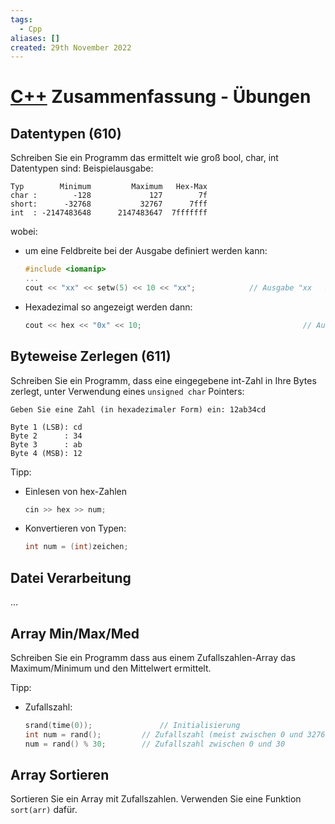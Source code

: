 ```yaml
---
tags:
  - Cpp
aliases: []
created: 29th November 2022
---
```


# [C++]({MOC}%20Cpp.md) Zusammenfassung - Übungen

## Datentypen (610)

Schreiben Sie ein Programm das ermittelt wie groß bool, char, int Datentypen sind: Beispielausgabe:

```
Typ        Minimum         Maximum   Hex-Max
char :        -128             127        7f
short:      -32768           32767      7fff
int  : -2147483648      2147483647  7fffffff
```

wobei:

- um eine Feldbreite bei der Ausgabe definiert werden kann:

  ```c++
  #include <iomanip>
  ...
  cout << "xx" << setw(5) << 10 << "xx";			// Ausgabe "xx   33xx"
  ```

- Hexadezimal so angezeigt werden dann:

  ```c++
  cout << hex << "0x" << 10;									// Ausgabe: "0xa"
  ```

## Byteweise Zerlegen (611)

Schreiben Sie ein Programm, dass eine eingegebene int-Zahl in Ihre Bytes zerlegt, unter Verwendung eines `unsigned char` Pointers:

```
Geben Sie eine Zahl (in hexadezimaler Form) ein: 12ab34cd

Byte 1 (LSB): cd
Byte 2      : 34
Byte 3      : ab
Byte 4 (MSB): 12
```

Tipp:

- Einlesen von hex-Zahlen

  ```c++
  cin >> hex >> num;
  ```

- Konvertieren von Typen: 

  ```c++
  int num = (int)zeichen;
  ```

## Datei Verarbeitung

…

## Array Min/Max/Med

Schreiben Sie ein Programm dass aus einem Zufallszahlen-Array das Maximum/Minimum und den Mittelwert ermittelt.

Tipp:

- Zufallszahl:

  ```c++
  srand(time(0));				// Initialisierung
  int num = rand();			// Zufallszahl (meist zwischen 0 und 32767)
  num = rand() % 30;		// Zufallszahl zwischen 0 und 30
  ```

## Array Sortieren

Sortieren Sie ein Array mit Zufallszahlen. Verwenden Sie eine Funktion `sort(arr)` dafür.